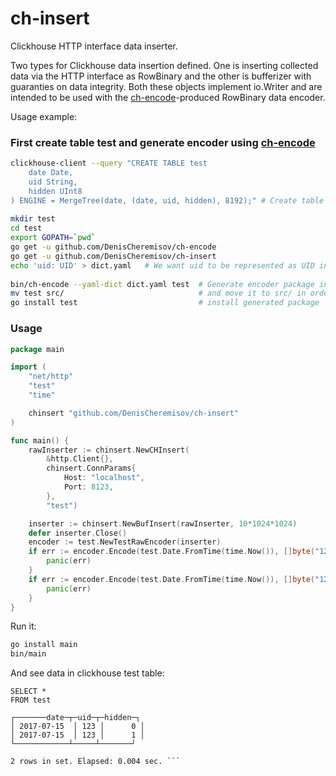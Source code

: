 # ch-insert
Clickhouse HTTP interface data inserter.

Two types for Clickhouse data insertion defined. One is inserting collected data via the HTTP interface as RowBinary and the other is bufferizer with guaranties on data integrity. Both these objects implement io.Writer and are intended to be used with the [ch-encode](https://github.com/DenisCheremisov/ch-encode)-produced RowBinary data encoder.

Usage example:
### First create table test and generate encoder using [ch-encode](https://github.com/DenisCheremisov/ch-encode)
```bash
clickhouse-client --query "CREATE TABLE test
    date Date, 
    uid String, 
    hidden UInt8
) ENGINE = MergeTree(date, (date, uid, hidden), 8192);" # Create table test
    
mkdir test
cd test
export GOPATH=`pwd`
go get -u github.com/DenisCheremisov/ch-encode
go get -u github.com/DenisCheremisov/ch-insert
echo 'uid: UID' > dict.yaml   # We want uid to be represented as UID in Go code
    
bin/ch-encode --yaml-dict dict.yaml test  # Generate encoder package in current directory
mv test src/                              # and move it to src/ in order for go <cmd> to be able to use it
go install test                           # install generated package
```

### Usage
```go
package main

import (
	"net/http"
	"test"
	"time"

	chinsert "github.com/DenisCheremisov/ch-insert"
)

func main() {
	rawInserter := chinsert.NewCHInsert(
		&http.Client{},
		chinsert.ConnParams{
			Host: "localhost",
			Port: 8123,
		},
		"test")

	inserter := chinsert.NewBufInsert(rawInserter, 10*1024*1024)
	defer inserter.Close()
	encoder := test.NewTestRawEncoder(inserter)
	if err := encoder.Encode(test.Date.FromTime(time.Now()), []byte("123"), 1); err != nil {
		panic(err)
	}
	if err := encoder.Encode(test.Date.FromTime(time.Now()), []byte("123"), 0); err != nil {
		panic(err)
	}
}
```

Run it:
```bash
go install main
bin/main
```

And see data in clickhouse test table:
```
SELECT *
FROM test 

┌───────date─┬─uid─┬─hidden─┐
│ 2017-07-15  │ 123 │      0 │
│ 2017-07-15  │ 123 │      1 │
└────────────┴─────┴───────┘

2 rows in set. Elapsed: 0.004 sec. ```
